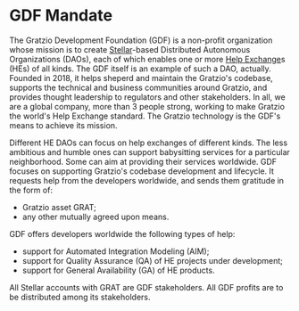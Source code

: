 # GDF Mandate

The Gratzio Development Foundation (GDF) is a non-profit organization whose mission is to create [Stellar](https://stellar.org/)-based Distributed Autonomous Organizations (DAOs), each of which enables one or more [Help Exchange](https://github.com/amissine/gratzio-join/blob/main/README.md)s (HEs) of all kinds. The GDF itself is an example of such a DAO, actually. Founded in 2018, it helps sheperd and maintain the Gratzio's codebase, supports the technical and business communities around Gratzio, and provides thought leadership to regulators and other stakeholders. In all, we are a global company, more than 3 people strong, working to make Gratzio the world's Help Exchange standard. The Gratzio technology is the GDF's means to achieve its mission.

Different HE DAOs can focus on help exchanges of different kinds. The less ambitious and humble ones can support babysitting services for a particular neighborhood. Some can aim at providing their services worldwide. GDF focuses on supporting Gratzio's codebase development and lifecycle. It requests help from the developers worldwide, and sends them gratitude in the form of:

- Gratzio asset GRAT;
- any other mutually agreed upon means.

GDF offers developers worldwide the following types of help:

- support for Automated Integration Modeling (AIM);
- support for Quality Assurance (QA) of HE projects under development;
- support for General Availability (GA) of HE products.

All Stellar accounts with GRAT are GDF stakeholders. All GDF profits are to be distributed among its stakeholders.
